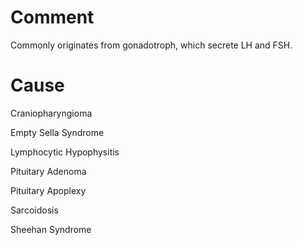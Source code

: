 # Comment

Commonly originates from gonadotroph, which secrete LH and FSH.

# Cause

Craniopharyngioma

Empty Sella Syndrome

Lymphocytic Hypophysitis

Pituitary Adenoma

Pituitary Apoplexy

Sarcoidosis

Sheehan Syndrome
